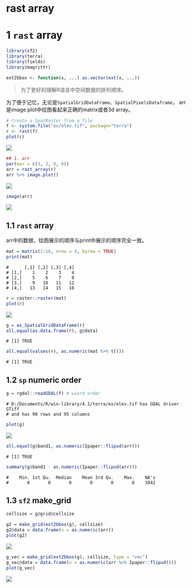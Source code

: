 rast array
================

# 1 `rast` array

``` r
library(sf2)
library(terra)
library(fields)
library(magrittr)

ext2bbox <- function(x, ...) as.vector(ext(x, ...))
```

> 为了更好的理解R语言中空间数据的排列顺序。

为了便于记忆，无论是`SpatialGridDataFrame`、`SpatialPixelsDataframe`，
arr是image.plot中绘图看起来正确的matrix或者3d array。

``` r
# Create a SpatRaster from a file
f <- system.file("ex/elev.tif", package="terra")
r <- rast(f)
plot(r)
```

![](image/sp01_rast_array/rast_elev-1.png)<!-- -->

``` r
## 1. arr
par(mar = c(3, 3, 0, 0))
arr = rast_array(r)
arr %>% image.plot()
```

![](image/sp01_rast_array/rast_elev-2.png)<!-- -->

``` r
image(arr)
```

![](image/sp01_rast_array/rast_elev-3.png)<!-- -->

## 1.1 `rast` array

arr中的数据，绘图展示的顺序与print中展示的顺序完全一致。

``` r
mat = matrix(1:16, nrow = 4, byrow = TRUE)
print(mat)
```

    #      [,1] [,2] [,3] [,4]
    # [1,]    1    2    3    4
    # [2,]    5    6    7    8
    # [3,]    9   10   11   12
    # [4,]   13   14   15   16

``` r
r = raster::raster(mat)
plot(r)
```

![](image/sp01_rast_array/rast_mat-1.png)<!-- -->

``` r
g = as_SpatialGridDataFrame(r)
all.equal(as.data.frame(r), g@data)
```

    # [1] TRUE

``` r
all.equal(values(r), as.numeric(mat %>% t()))
```

    # [1] TRUE

## 1.2 `sp` numeric order

``` r
g = rgdal::readGDAL(f) # wierd order
```

    # D:/Documents/R/win-library/4.1/terra/ex/elev.tif has GDAL driver GTiff 
    # and has 90 rows and 95 columns

``` r
plot(g)
```

![](image/sp01_rast_array/rast_gdal-1.png)<!-- -->

``` r
all.equal(g$band1, as.numeric(Ipaper::flipud(arr)))
```

    # [1] TRUE

``` r
summary(g$band1 - as.numeric(Ipaper::flipud(arr)))
```

    #    Min. 1st Qu.  Median    Mean 3rd Qu.    Max.    NA's 
    #       0       0       0       0       0       0    3942

## 1.3 `sf2` make_grid

``` r
cellsize = g@grid@cellsize

g2 = make_grid(ext2bbox(g), cellsize)
g2@data = data.frame(x = as.numeric(arr))
plot(g2)
```

![](image/sp01_rast_array/rast-make_grid-mat-1.png)<!-- -->

``` r
g_vec = make_grid(ext2bbox(g), cellsize, type = "vec")
g_vec@data = data.frame(x = as.numeric(arr %>% Ipaper::flipud()))
plot(g_vec)
```

![](image/sp01_rast_array/rast-make_grid-vec-1.png)<!-- -->
